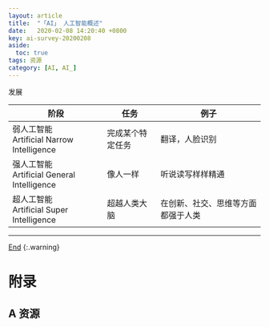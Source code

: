 ```yaml
---
layout: article
title:  "「AI」 人工智能概述"
date:   2020-02-08 14:20:40 +0800
key: ai-survey-20200208
aside:
  toc: true
tags: 资源
category: [AI, AI_]
---
```

<span id='head'></span>  


<!--more-->

发展   

| 阶段  | 任务 | 例子 |
| --- | --- | --- |
| 弱人工智能<br> Artificial Narrow Intelligence | 完成某个特定任务 | 翻译，人脸识别 |
| 强人工智能<br> Artificial  General Intelligence |  像人一样 | 听说读写样样精通 |
| 超人工智能<br> Artificial  Super Intelligence |  超越人类大脑 | 在创新、社交、思维等方面都强于人类 |

-------------------  
[End](#head)
{:.warning}  

# 附录
## A 资源
